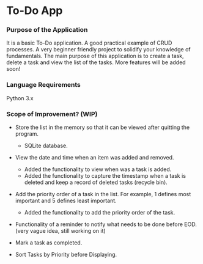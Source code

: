 # To-Do App
### Purpose of the Application

It is a basic To-Do application. A good practical example of CRUD processes. A very beginner friendly project to solidify your knowledge of fundamentals. The main purpose of this application is to create a task, delete a task and view the list of the tasks. More features will be added soon! 

### Language Requirements
Python 3.x

### Scope of Improvement? (WIP)

- Store the list in the memory so that it can be viewed after quitting the program. 
    * SQLite database.

- View the date and time when an item was added and removed. 
    * Added the functionality to view when was a task is added.
    * Added the functionality to capture the timestamp when a task is deleted and keep a record of deleted tasks (recycle bin).

- Add the priority order of a task in the list. For example, 1 defines most important and 5 defines least important.
    * Added the functionality to add the priority order of the task.

- Functionality of a reminder to notify what needs to be done before EOD. (very vague idea, still working on it)

- Mark a task as completed.

- Sort Tasks by Priority before Displaying.
 